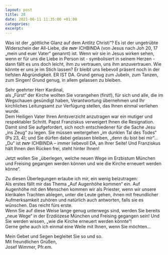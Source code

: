 ```yaml
---
layout: post
title: 28
date: 2021-06-11 11:35:00 +01:00
categories: 
excerpt: 
---
```


Was ist der „göttliche Glanz auf dem Antlitz Christi“? Es ist der ungetrübte Widerschein der All-Liebe, die **יהוה** ICHBINDA (von Jesus nach Joh 20, 17 „mein und euer Vater“ genannt) ist. Wenn wir sie in Jesus wirken sehen, wenn er für uns die Liebe in Person ist - symbolisiert in seinem Herzen - dann fällt es uns doch leicht, ihm zu vertrauen, uns ihm anzuvertrauen. Wie könnte er uns je im Stich lassen? Er bleibt uns liebevoll präsent noch in der tiefsten Abgründigkeit. ER IST DA. Grund genug zum Jubeln, zum Tanzen, zum Singen! Grund genug, in allem gelassen zu bleiben.

Sehr geehrter Herr Kardinal,\
als „Fürst“ der Kirche wollten Sie vorangehen (first!), für sich und alle, die im Wegschauen gesündigt haben, Verantwortung übernehmen und Ihr kirchliches Leitungsamt zur Verfügung stellen, das Ihnen einmal verliehen wurde.\
Dem Heiligen Vater Ihren Amtsverzicht anzutragen war ein mutiger und respektabler Schritt. Papst Franziskus verweigert Ihnen die Resignation. Damit sind Sie aufgefordert, sich noch entschiedener für die Sache Jesu „ins Zeug“ zu legen. Sie müssen weitergehen „im dunklen Tal des Todes“ (Ps 23, 4); und Sie dürfen dabei gelassen bleiben, „denn du bist bei mir“…\
„Du“ ist **יהוה** ICHBINDA – immer liebevoll DA, an Ihrer Seite! Und Franziskus hält Ihnen den Rücken frei, steht hinter Ihnen!

Jetzt wollen Sie „überlegen, welche neuen Wege im Erzbistum München und Freising gegangen werden können und wie die Kirche erneuert werden könne“.

Zu diesen Überlegungen erlaube ich mir, ein wenig beizutragen:\
Als erstes fällt mir das Thema „Auf Augenhöhe kommen“ ein. Auf Augenhöhe mit den Menschen kommen wir als Priester, wenn wir unsere klerikalen Trachten ablegen, unter die Leute gehen, ihnen mit freundlicher Aufmerksamkeit zuhören und natürlich auch antworten, falls sie es wünschen. Das reicht fürs erste.\
Wenn Sie auf diese Weise lange genug unterwegs sind, werden Sie bereits „neue Wege“ in der Erzdiözese München und Freising gegangen sein! Und Sie werden wissen, „wie die Kirche erneuert werden könnte“!\
Gerne gehe auch ich einmal eine Weile mit Ihnen, wenn Sie möchten…

Mein Gebet und Segen begleitet Sie so und so.\
Mit freundlichen Grüßen,\
Josef Wimmer, Pfr.em.
